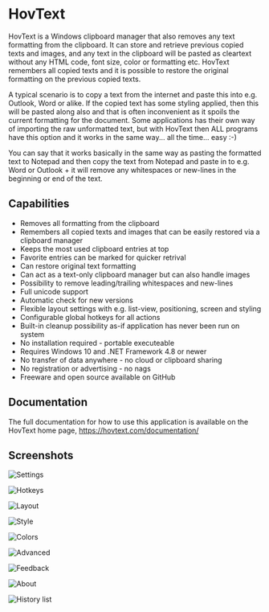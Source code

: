 # HovText

HovText is a Windows clipboard manager that also removes any text formatting from the clipboard. It can store and retrieve previous copied texts and images, and any text in the clipboard will be pasted as cleartext without any HTML code, font size, color or formatting etc. HovText remembers all copied texts and it is possible to restore the original formatting on the previous copied texts.

A typical scenario is to copy a text from the internet and paste this into e.g. Outlook, Word or alike. If the copied text has some styling applied, then this will be pasted along also and that is often inconvenient as it spoils the current formatting for the document. Some applications has their own way of importing the raw unformatted text, but with HovText then ALL programs have this option and it works in the same way... all the time... easy :-)

You can say that it works basically in the same way as pasting the formatted text to Notepad and then copy the text from Notepad and paste in to e.g. Word or Outlook + it will remove any whitespaces or new-lines in the beginning or end of the text.

## Capabilities

* Removes all formatting from the clipboard
* Remembers all copied texts and images that can be easily restored via a clipboard manager
* Keeps the most used clipboard entries at top
* Favorite entries can be marked for quicker retrival
* Can restore original text formatting
* Can act as a text-only clipboard manager but can also handle images
* Possibility to remove leading/trailing whitespaces and new-lines
* Full unicode support
* Automatic check for new versions
* Flexible layout settings with e.g. list-view, positioning, screen and styling
* Configurable global hotkeys for all actions
* Built-in cleanup possibility as-if application has never been run on system
* No installation required - portable executeable
* Requires Windows 10 and .NET Framework 4.8 or newer
* No transfer of data anywhere - no cloud or clipboard sharing
* No registration or advertising - no nags
* Freeware and open source available on GitHub

## Documentation

The full documentation for how to use this application is available on the HovText home page, https://hovtext.com/documentation/

## Screenshots

![Settings](https://hovtext.com/documentation/images/General.jpg)

![Hotkeys](https://hovtext.com/documentation/images/Hotkeys.jpg)

![Layout](https://hovtext.com/documentation/images/Layout.jpg)

![Style](https://hovtext.com/documentation/images/Style.jpg)

![Colors](https://hovtext.com/documentation/images/Colors.jpg)

![Advanced](https://hovtext.com/documentation/images/Advanced.jpg)

![Feedback](https://hovtext.com/documentation/images/Feedback.jpg)

![About](https://hovtext.com/documentation/images/About.jpg)

![History list](https://hovtext.com/documentation/images/HistoryList0jpg)
